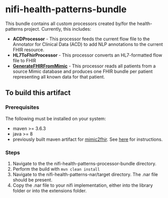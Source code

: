 # nifi-health-patterns-bundle

This bundle contains all custom processors created by/for the health-patterns project.  Currently, this includes:

- **ACDProcessor** - This processor feeds the current flow file to the Annotator for Clinical Data (ACD) to add NLP annotations to the current FHIR resource.
- **HL7ToFhirProcessor** - This processor converts an HL7-formatted flow file to FHIR
- **[GenerateFHIRFromMimic](GenerateFHIRFromMimic_README.md)** - This processor reads all patients from a source Mimic database and produces one FHIR bundle per patient representing all known data for that patient.

## To build this artifact

### Prerequisites

The following must be installed on your system:

- maven >= 3.6.3 
- java >= 8
- previously built maven artifact for [mimic2fhir](https://github.com/Alvearie/mimic2fhir).  See [here](MIMIC2FHIR_README.md) for instructions.

### Steps

1. Navigate to the the nifi-health-patterns-processor-bundle directory.
1. Perform the build with `mvn clean install`
1. Navigate to the nifi-health-patterns-nar/target directory. The .nar file should be present.  
1. Copy the .nar file to your nifi implementation, either into the library folder or into the extensions folder.